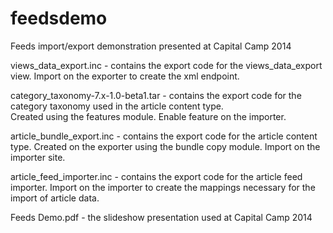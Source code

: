 feedsdemo
=========

Feeds import/export demonstration presented at Capital Camp 2014

views_data_export.inc - contains the export code for the views_data_export view.  Import on the exporter to create the xml 
endpoint.

category_taxonomy-7.x-1.0-beta1.tar - contains the export code for the category taxonomy used in the article content type.  
Created using the features module.  Enable feature on the importer.

article_bundle_export.inc - contains the export code for the article content type.  Created on the exporter using the bundle 
copy module.  Import on the importer site.

article_feed_importer.inc - contains the export code for the article feed importer.  Import on the importer to create the 
mappings necessary for the import of article data.

Feeds Demo.pdf - the slideshow presentation used at Capital Camp 2014
